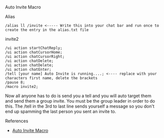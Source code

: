 Auto Invite Macro

Alias

```
/alias ll /invite <----- Write this into your chat bar and run once to create the entry in the alias.txt file
```

invite2

```
/ui action startChatReply;
/ui action chatCursorHome;
/ui action chatCursorRight;
/ui action chatDelete;
/ui action chatDelete;
/ui action chatEnter;
/tell [your name] Auto Invite is running....; <---- replace with your characters first name, delete the brackets
/pause 8;
/macro invite2;
```

Now all anyone has to do is send you a tell and you will auto target them and send them a group invite. You must be the group leader in order to do this.
The /tell in the 3rd to last line sends yourself a message so you don't end up spamming the last person you sent an invite to.

References

* [Auto Invite Macro](https://swgprophecy.com/showthread.php?tid=727)
